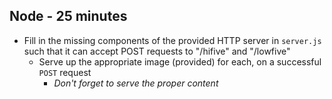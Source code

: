 ## Node - 25 minutes

* Fill in the missing components of the provided HTTP server in `server.js` such that it can accept POST requests to "/hifive" and "/lowfive"
  * Serve up the appropriate image (provided) for each, on a successful `POST` request
    * *Don't forget to serve the proper content*
